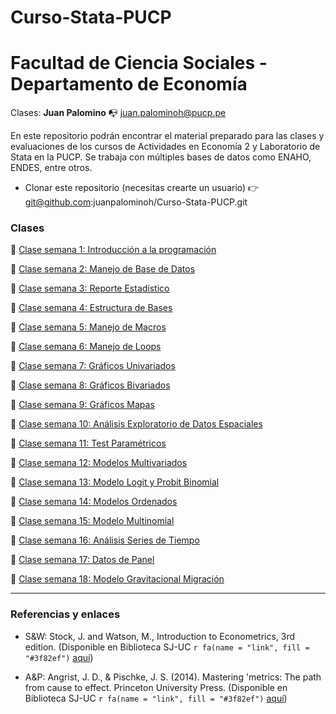 # Curso-Stata-PUCP

# Facultad de Ciencia Sociales - Departamento de Economía 

Clases: **Juan Palomino** :mailbox_with_no_mail: juan.palominoh@pucp.pe

En este repositorio podrán encontrar el material preparado para las clases y evaluaciones de los cursos de Actividades en Economía 2 y Laboratorio de Stata en la PUCP. 
Se trabaja con múltiples bases de datos como ENAHO, ENDES, entre otros.

- Clonar este repositorio (necesitas crearte un usuario) :point_right: git@github.com:juanpalominoh/Curso-Stata-PUCP.git


### Clases 

:file_folder: [Clase semana 1: Introducción a la programación](https://github.com/juanpalominoh/Curso-Stata-PUCP/tree/main/1.%20Introducci%C3%B3n%20a%20la%20Programaci%C3%B3n) 

:file_folder: [Clase semana 2: Manejo de Base de Datos](https://github.com/juanpalominoh/Curso-Stata-PUCP/tree/main/2.%20Manejo%20de%20Base%20de%20Datos)

:file_folder: [Clase semana 3: Reporte Estadístico](https://github.com/juanpalominoh/Curso-Stata-PUCP/tree/main/3.%20Reporte%20Estad%C3%ADstico)

:file_folder: [Clase semana 4: Estructura de Bases](https://github.com/juanpalominoh/Curso-Stata-PUCP/tree/main/4.%20Estructura%20de%20Bases)

:file_folder: [Clase semana 5: Manejo de Macros](https://github.com/juanpalominoh/Curso-Stata-PUCP/tree/main/5.%20Manejo%20de%20Macros)

:file_folder: [Clase semana 6: Manejo de Loops](https://github.com/juanpalominoh/Curso-Stata-PUCP/tree/main/6.%20Manejo%20de%20Loops)

:file_folder: [Clase semana 7: Gráficos Univariados](https://github.com/juanpalominoh/Curso-Stata-PUCP/tree/main/7.%20Gr%C3%A1ficos%20Univariados)

:file_folder: [Clase semana 8: Gráficos Bivariados](https://github.com/juanpalominoh/Curso-Stata-PUCP/tree/main/8.%20Gr%C3%A1ficos%20Bivariados)

:file_folder: [Clase semana 9: Gráficos Mapas](https://github.com/juanpalominoh/Curso-Stata-PUCP/tree/main/9.%20Gr%C3%A1ficos%20Mapas)

:file_folder: [Clase semana 10: Análisis Exploratorio de Datos Espaciales](https://github.com/juanpalominoh/Curso-Stata-PUCP/tree/main/10.%20An%C3%A1lisis%20Exploratorio%20de%20Datos%20Espaciales)

:file_folder: [Clase semana 11: Test Paramétricos](https://github.com/juanpalominoh/Curso-Stata-PUCP/tree/main/11.%20Test%20Param%C3%A9tricos)

:file_folder: [Clase semana 12: Modelos Multivariados](https://github.com/juanpalominoh/Curso-Stata-PUCP/tree/main/12.%20Modelos%20Multivariados)

:file_folder: [Clase semana 13: Modelo Logit y Probit Binomial](https://github.com/juanpalominoh/Curso-Stata-PUCP/tree/main/13.%20Modelos%20Logit%20y%20Probit%20Binomial)

:file_folder: [Clase semana 14: Modelos Ordenados](https://github.com/juanpalominoh/Curso-Stata-PUCP/tree/main/14.%20Modelos%20Ordenados)

:file_folder: [Clase semana 15: Modelo Multinomial](https://github.com/juanpalominoh/Curso-Stata-PUCP/tree/main/15.%20Modelo%20Multinomial)

:file_folder: [Clase semana 16: Análisis Series de Tiempo](https://github.com/juanpalominoh/Curso-Stata-PUCP/tree/main/16.%20An%C3%A1lisis%20Series%20de%20Tiempo)

:file_folder: [Clase semana 17: Datos de Panel](https://github.com/juanpalominoh/Curso-Stata-PUCP/tree/main/17.%20Datos%20de%20Panel)

:file_folder: [Clase semana 18: Modelo Gravitacional Migración](https://github.com/juanpalominoh/Curso-Stata-PUCP/tree/main/18.%20Modelo%20Gravitacional%20Migraci%C3%B3n)

---

### Referencias y enlaces 

- S&W: Stock, J. and Watson, M., Introduction to Econometrics, 3rd edition. (Disponible en Biblioteca SJ-UC `r fa(name = "link", fill = "#3f82ef")` [aquí](https://buscador.bibliotecas.uc.cl/permalink/56PUC_INST/1ujae15/alma990006269720203396))                     

- A&P: Angrist, J. D., & Pischke, J. S. (2014). Mastering 'metrics: The path from cause to effect. Princeton University Press. (Disponible en Biblioteca SJ-UC `r fa(name = "link", fill = "#3f82ef")` [aquí](https://buscador.bibliotecas.uc.cl/permalink/56PUC_INST/bf8vpj/alma990006566900203396))
